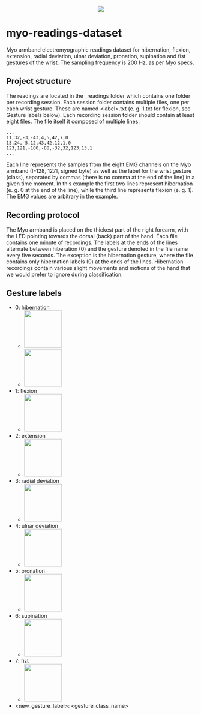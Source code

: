 <p align="center">
<img src="https://i.imgur.com/krtGcv6.png">
</p>

# myo-readings-dataset #
Myo armband electromyographic readings dataset for hibernation, flexion, extension, radial deviation, ulnar deviation, pronation, supination and fist gestures of the wrist. The sampling frequency is 200 Hz, as per Myo specs.

## Project structure ##
The readings are located in the _readings folder which contains one folder per recording session.
Each session folder contains multiple files, one per each wrist gesture. These are named &lt;label&gt;.txt (e. g. 1.txt for flexion, see Gesture labels below). Each recording session folder should contain at least eight files.
The file itself it composed of multiple lines:

    ...
    11,32,-3,-43,4,5,42,7,0
    13,24,-5,12,43,42,12,1,0
    123,121,-100,-88,-32,32,123,13,1
	...
	
Each line represents the samples from the eight EMG channels on the Myo armband ([-128, 127], signed byte) as well as the label for the wrist gesture (class), separated by commas (there is no comma at the end of the line) in a given time moment. In this example the first two lines represent hibernation (e. g. 0 at the end of the line), while the third line represents flexion (e. g. 1). The EMG values are arbitrary in the example.

## Recording protocol ##
The Myo armband is placed on the thickest part of the right forearm, with the LED pointing towards the dorsal (back) part of the hand.
Each file contains one minute of recordings. The labels at the ends of the lines alternate between hiberation (0) and the gesture denoted in the file name every five seconds. The exception is the hibernation gesture, where the file contains only hibernation labels (0) at the ends of the lines. Hibernation recordings contain various slight movements and motions of the hand that we would prefer to ignore during classification.

## Gesture labels ##
* 0: hibernation
	* <img height="100" src="https://i.imgur.com/LEv7vFR.jpg">
	* <img height="100" src="https://i.imgur.com/pCvJGau.jpg">
* 1: flexion
	* <img height="100" src="https://i.imgur.com/w56CXjb.jpg">
* 2: extension
	* <img height="100" src="https://i.imgur.com/vWoPmeW.jpg">
* 3: radial deviation
	* <img height="100" src="https://i.imgur.com/K5r091U.jpg">
* 4: ulnar deviation
	* <img height="100" src="https://i.imgur.com/cthd22A.jpg">
* 5: pronation
	* <img height="100" src="https://i.imgur.com/BAmN4af.jpg">
* 6: supination
	* <img height="100" src="https://i.imgur.com/p1G5uSI.jpg">
* 7: fist
	* <img height="100" src="https://i.imgur.com/zOTmjSb.jpg">
* <new_gesture_label>: <gesture_class_name>


